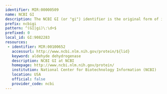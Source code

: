 ```yaml
---
identifier: MIR:00000509
name: NCBI GI
description: The NCBI GI (or "gi") identifier is the original form of identifier for sequence records processed by the NCBI. This 'GenInfo' identifier system was used to access GenBank and related databases, and was assigned to both protein and nucleotide sequences.
prefix: ncbigi
pattern: ^(GI|gi)\:\d+$
prefixed: 0
local_id: GI:9082283
resources:
 - identifier: MIR:00100652
   accessurl: http://www.ncbi.nlm.nih.gov/protein/${lid}
   keyword: aldehyde dehydrogenase
   description: NCBI GI at NCBI
   homepage: http://www.ncbi.nlm.nih.gov/protein/
   institution: National Center for Biotechnology Information (NCBI)
   location: USA
   official: false
   provider_code: ncbi
---
```

